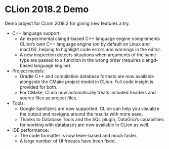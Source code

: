 # CLion 2018.2 Demo
Demo project for CLion 2018.2 for giving new features a try.

* C++ language support:
    * An experimental clangd-based C++ language engine complements CLion’s own C++ language engine (_on_ by default on Linux and macOS), helping to highlight code errors and warnings in the editor.
    * A new inspection detects situations when arguments of the same type are passed to a function in the wrong order (requires clangd-based language engine).
* Project models:
    * Gradle C++ and compilation database formats are now available alongside the CMake project model in CLion. Full code insight is provided for both.
    * For CMake, CLion now automatically treats included headers and source files as project files.
* Tools:
    * Google Sanitizers are now supported. CLion can help you visualize the output and navigate around the results with more ease.
    * Thanks to Database Tools and the SQL plugin, DataGrip’s capabilities for working with databases are now available in CLion as well.
* IDE performance:
    * The code formatter is now lexer-based and much faster.
    * A large number of UI freezes have been fixed.


